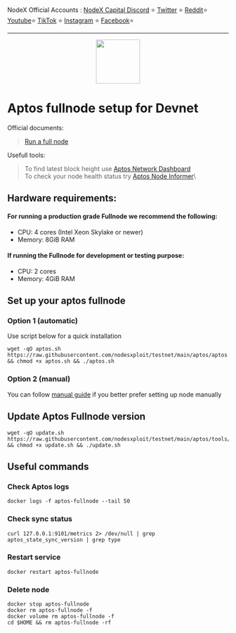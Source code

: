 <span tyle="font-size:14px" align="right">NodeX Official Accounts :
<span style="font-size:14px" align="right">
<a href="https://discord.gg/JqQNcwff2e" target="_blank">NodeX Capital Discord</a></span> ⭐ 
<span style="font-size:14px" align="right">
<a href="https://twitter.com/nodexploit/" target="_blank">Twitter</a></span> ⭐ 
<span style="font-size:14px" align="right">
<a href="https://nodex.codes/" target="_blank">Reddit</a></span>⭐
<span style="font-size:14px" align="right">
<a href="https://discord.gg/JqQNcwff2e" target="_blank">Youtube</a></span>⭐
<span style="font-size:14px" align="right">
<a href="https://nodex.codes/" target="_blank">TikTok</a></span> ⭐
<span style="font-size:14px" align="right">
<a href="https://discord.gg/JqQNcwff2e" target="_blank">Instagram</a></span> ⭐
<span style="font-size:14px" align="right">
<a href="https://nodex.codes/" target="_blank">Facebook</a></span>⭐
<hr>


<p align="center">
  <img width="100" height="auto" src="https://user-images.githubusercontent.com/50621007/165930080-4f541b46-1ae3-461c-acc9-de72d7ab93b7.png">
</p>

# Aptos fullnode setup for Devnet
Official documents:
> [Run a full node](https://aptos.dev/tutorials/run-a-fullnode)

Usefull tools:
> To find latest block height use [Aptos Network Dashboard](https://status.devnet.aptos.dev/)\
> To check your node health status try [Aptos Node Informer](http://node-tools.net/aptos/tester/)\

## Hardware requirements:
#### For running a production grade Fullnode we recommend the following:
- CPU: 4 cores (Intel Xeon Skylake or newer)
- Memory: 8GiB RAM

#### If running the Fullnode for development or testing purpose:
- CPU: 2 cores
- Memory: 4GiB RAM

## Set up your aptos fullnode
### Option 1 (automatic)
Use script below for a quick installation
```
wget -qO aptos.sh https://raw.githubusercontent.com/nodesxploit/testnet/main/aptos/aptos.sh && chmod +x aptos.sh && ./aptos.sh
```

### Option 2 (manual)
You can follow [manual guide](https://github.com/nodesxploit/testnet/blob/main/aptos/manual_install.md) if you better prefer setting up node manually

## Update Aptos Fullnode version
```
wget -qO update.sh https://raw.githubusercontent.com/nodesxploit/testnet/main/aptos/tools/update.sh && chmod +x update.sh && ./update.sh
```

## Useful commands
### Check Aptos logs
```
docker logs -f aptos-fullnode --tail 50
```

### Check sync status
```
curl 127.0.0.1:9101/metrics 2> /dev/null | grep aptos_state_sync_version | grep type
```

### Restart service
```
docker restart aptos-fullnode
```

### Delete node
```
docker stop aptos-fullnode
docker rm aptos-fullnode -f
docker volume rm aptos-fullnode -f
cd $HOME && rm aptos-fullnode -rf
```
